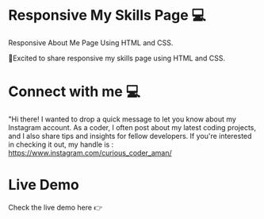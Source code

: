 # Responsive My Skills Page 💻
Responsive About Me Page Using HTML and CSS.

🚀Excited to share responsive my skills page using HTML and CSS.

# Connect with me 💻
"Hi there! I wanted to drop a quick message to let you know about my Instagram account. As a coder, I often post about my latest coding projects, and I also share tips and insights for fellow developers. If you're interested in checking it out, my handle is : https://www.instagram.com/curious_coder_aman/

# Live Demo
Check the live demo here 👉️ 
